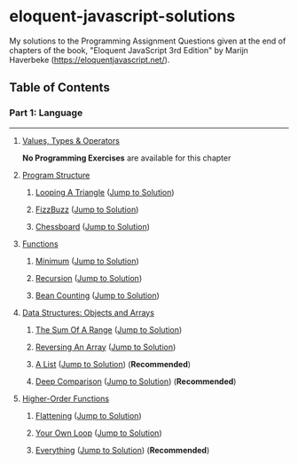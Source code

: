 # eloquent-javascript-solutions

My solutions to the Programming Assignment Questions given at the end of chapters of the book, "Eloquent JavaScript 3rd Edition" by Marijn Haverbeke (https://eloquentjavascript.net/).

## Table of Contents

### Part 1: Language
----
1. [Values, Types & Operators](https://eloquentjavascript.net/01_values.html "Jump to Chapter 1 on the official site")
    
    **No Programming Exercises** are available for this chapter

2. [Program Structure](https://eloquentjavascript.net/02_program_structure.html "Jump to Chapter 2 on the Official Site")
    
    1. [Looping A Triangle](https://eloquentjavascript.net/02_program_structure.html#i_umoXp9u0e7 "Jump to Problem Statement of 'Looping A Triangle' on Official Site") ([Jump to Solution](https://github.com/SuyashD95/eloquent-js-solutions/blob/master/Chapter%202%20-%20Program%20Structure/looping_a_triangle.js))

    2. [FizzBuzz](https://eloquentjavascript.net/02_program_structure.html#i_rebKE3gdjV "Jump to Problem Statement of 'Fizzbuzz' on Official Site") ([Jump to Solution](https://github.com/SuyashD95/eloquent-js-solutions/blob/master/Chapter%202%20-%20Program%20Structure/fizzbuzz.js))
    
    3. [Chessboard](https://eloquentjavascript.net/02_program_structure.html#i_swb9JBtSQQ "Jump to Problem Statement of 'Chessboard' on Official Site") ([Jump to Solution](https://github.com/SuyashD95/eloquent-js-solutions/blob/master/Chapter%202%20-%20Program%20Structure/chessboard.js))

3. [Functions](https://eloquentjavascript.net/03_functions.html "Jump to Chapter 3 on the Official Site")

    1. [Minimum](https://eloquentjavascript.net/03_functions.html#i_XTmO7z7MPq "Jump to Problem of 'Minimum' on Official Site") ([Jump to Solution](https://github.com/SuyashD95/eloquent-js-solutions/blob/c6ee7a493bb32f8ca3d5d705429eddf7e090c155/Chapter%203%20-%20Functions/minimum.js))

    2. [Recursion](https://eloquentjavascript.net/03_functions.html#i_jxl1p970Fy "Jump to Problem Statement of 'Recursion' on Official Site") ([Jump to Solution](https://github.com/SuyashD95/eloquent-js-solutions/blob/master/Chapter%203%20-%20Functions/recursion.js)) 

    3. [Bean Counting](https://eloquentjavascript.net/03_functions.html#i_3rsiDgC2do "Jump to Problem Statement of 'Bean Counting' on Official Site") ([Jump to Solution](https://github.com/SuyashD95/eloquent-js-solutions/blob/master/Chapter%203%20-%20Functions/bean_counting.js))

4. [Data Structures: Objects and Arrays](https://eloquentjavascript.net/04_data.html "Jump to Chapter 4 on the Official Site")

    1. [The Sum Of A Range](https://eloquentjavascript.net/04_data.html#i_8ZspxiCEC/ "Jump to Problem of 'The Sum Of A Range' on Official Site") ([Jump to Solution](https://github.com/SuyashD95/eloquent-js-solutions/blob/master/Chapter%204%20-%20Data%20Structures%20-%20Objects%20and%20Arrays/the_sum_of_a_range.js))

    2. [Reversing An Array](https://eloquentjavascript.net/04_data.html#i_6xTmjj4Rf5 "Jump to Problem of 'Reversing An Array' on Official Site") ([Jump to Solution](https://github.com/SuyashD95/eloquent-js-solutions/blob/master/Chapter%204%20-%20Data%20Structures%20-%20Objects%20and%20Arrays/reversing_an_array.js))

    3. [A List](https://eloquentjavascript.net/04_data.html#i_nSTX34CM1M "Jump to Problem of 'A List") ([Jump to Solution](https://github.com/SuyashD95/eloquent-js-solutions/blob/master/Chapter%204%20-%20Data%20Structures%20-%20Objects%20and%20Arrays/a_list.js)) (**Recommended**)

    4. [Deep Comparison](https://eloquentjavascript.net/04_data.html#i_IJBU+aXOIC "Jump to Problem of 'Deep Comparison' on Official Site") ([Jump to Solution](https://github.com/SuyashD95/eloquent-js-solutions/blob/master/Chapter%204%20-%20Data%20Structures%20-%20Objects%20and%20Arrays/deep_comparison.js)) (**Recommended**)

5. [Higher-Order Functions](https://eloquentjavascript.net/05_higher_order.html "Jump to Chapter 5 on the Official Site")

    1. [Flattening](https://eloquentjavascript.net/05_higher_order.html#i_aIOczlLyX1 "Jump to Problem of 'Flattening' on Official Site") ([Jump to Solution](https://github.com/SuyashD95/eloquent-js-solutions/blob/master/Chapter%205%20-%20Higher%20Order%20Functions/flattening.js))

    2. [Your Own Loop](https://eloquentjavascript.net/05_higher_order.html#i_gKQ1S54F4o "Jump to Problem of 'Your Own Loop' on Official Site") ([Jump to Solution](https://github.com/SuyashD95/eloquent-js-solutions/blob/master/Chapter%205%20-%20Higher%20Order%20Functions/your_own_loop.js))

    3. [Everything](https://eloquentjavascript.net/05_higher_order.html#i_SmbRSAd5GA "Jump to Problem of 'Everything' on Official Site") ([Jump to Solution](https://github.com/SuyashD95/eloquent-js-solutions/blob/master/Chapter%205%20-%20Higher%20Order%20Functions/everything.js)) (**Recommended**)


